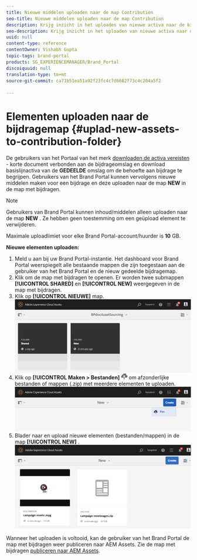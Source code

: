 ```yaml
---
title: Nieuwe middelen uploaden naar de map Contribution
seo-title: Nieuwe middelen uploaden naar de map Contribution
description: Krijg inzicht in het uploaden van nieuwe activa naar de bijdrageomslag in Brand Portal.
seo-description: Krijg inzicht in het uploaden van nieuwe activa naar de bijdrageomslag in Brand Portal.
uuid: null
content-type: reference
contentOwner: Vishabh Gupta
topic-tags: brand-portal
products: SG_EXPERIENCEMANAGER/Brand_Portal
discoiquuid: null
translation-type: tm+mt
source-git-commit: ca71b51ea51a92f23fc4c7d6682f73c4c204a5f2

---
```



# Elementen uploaden naar de bijdragemap {#uplad-new-assets-to-contribution-folder}

De gebruikers van het Portaal van het merk [downloaden de activa vereisten](brand-portal-download-asset-requirements.md) - korte document verbonden aan de bijdrageomslag en download basislijnactiva van de **GEDEELDE** omslag om de behoefte aan bijdrage te begrijpen.
Gebruikers van het Brand Portal kunnen vervolgens nieuwe middelen maken voor een bijdrage en deze uploaden naar de map **NEW** in de map met bijdragen.

>[!NOTE]
>
>Gebruikers van Brand Portal kunnen inhoud/middelen alleen uploaden naar de map **NEW** . Ze hebben geen toestemming om een geüpload element te verwijderen.
>
>Maximale uploadlimiet voor elke Brand Portal-account/huurder is **10** GB.


**Nieuwe elementen uploaden:**

1. Meld u aan bij uw Brand Portal-instantie.
Het dashboard voor Brand Portal weerspiegelt alle bestaande mappen die zijn toegestaan aan de gebruiker van het Brand Portal en de nieuw gedeelde bijdragemap.
1. Klik om de map met bijdragen te openen. Er worden twee submappen **[!UICONTROL SHARED]** en **[!UICONTROL NEW]** weergegeven in de map met bijdragen.
1. Klik op **[!UICONTROL NIEUWE]** map.
   ![](assets/upload-new-assets1.png)
1. Klik op **[!UICONTROL Maken > Bestanden]** ![](assets/upload.png) om afzonderlijke bestanden of mappen (.zip) met meerdere elementen te uploaden.
   ![](assets/upload-new-assets2.png)
1. Blader naar en upload nieuwe elementen (bestanden/mappen) in de map **[!UICONTROL NEW]** .
   ![](assets/upload-new-assets3.png)

Wanneer het uploaden is voltooid, kan de gebruiker van het Brand Portal de map met bijdragen weer publiceren naar AEM Assets. Zie de map met bijdragen [publiceren naar AEM Assets](brand-portal-publish-contribution-folder-to-aem-assets.md).
